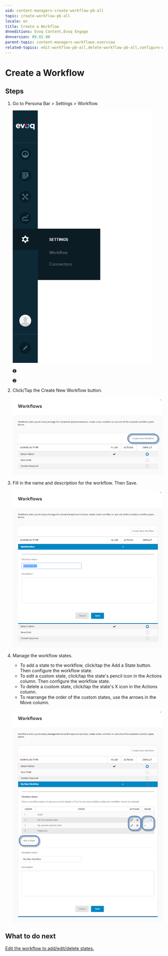 ```yaml
---
uid: content-managers-create-workflow-pb-all
topic: create-workflow-pb-all
locale: en
title: Create a Workflow
dnneditions: Evoq Content,Evoq Engage
dnnversion: 09.02.00
parent-topic: content-managers-workflows-overview
related-topics: edit-workflow-pb-all,delete-workflow-pb-all,configure-workflow-state-pb-all
---
```


# Create a Workflow

## Steps

1.  Go to Persona Bar \> Settings \> Workflow.
    
    ![Persona Bar > Settings > Workflow](/images/scr-pbar-cmg-Settings-E91.png)
    
    ➊
    
    ➋
    
2.  Click/Tap the Create New Workflow button.
    
      
    
    ![Workflow list > Create New Workflow button](/images/scr-pb-Workflows-List.png)
    
      
    
3.  Fill in the name and description for the workflow. Then Save.
    
      
    
    ![New Workflow form](/images/scr-pb-Workflows-Create.png)
    
      
    
4.  Manage the workflow states.
    
    *   To add a state to the workflow, click/tap the Add a State button. Then configure the workflow state.
    *   To edit a custom state, click/tap the state's pencil icon in the Actions column. Then configure the workflow state.
    *   To delete a custom state, click/tap the state's X icon in the Actions column.
    *   To rearrange the order of the custom states, use the arrows in the Move column.
    
      
    
    ![Workflow editing form](/images/scr-pb-Workflows-EditWorkflow.png)
    
      
    

## What to do next

[Edit the workflow to add/edit/delete states.](edit-workflow-pb-all)
